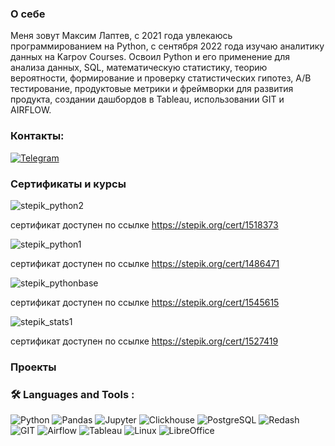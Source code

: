 ### О себе
Меня зовут Максим Лаптев, с 2021 года увлекаюсь программированием на Python, с сентября 2022 года изучаю аналитику данных на Karpov Courses. 
Освоил Python и его применение для анализа данных, SQL, математическую статистику, теорию вероятности, формирование и проверку статистических гипотез,  A/B тестирование, продуктовые метрики и фреймворки для развития продукта, создании дашбордов в Tableau, использовании GIT и AIRFLOW.

### Контакты:
<div align="left">
  
  <a href="">[![Telegram](https://img.shields.io/badge/-Telegram-27A7E7?style=for-the-badge&logo=telegram)](https://t.me/maxx_lv)</a>  
  
</div>

### Сертификаты и курсы

![stepik_python2](https://github.com/LaptevMaxx/images/blob/main/stepik_2.png?raw=true)

сертификат доступен по ссылке https://stepik.org/cert/1518373

![stepik_python1](https://github.com/LaptevMaxx/images/blob/main/stepik_1.png?raw=true)

сертификат доступен по ссылке https://stepik.org/cert/1486471

![stepik_pythonbase](https://github.com/LaptevMaxx/images/blob/main/stepik_b.png?raw=true)

сертификат доступен по ссылке https://stepik.org/cert/1545615

![stepik_stats1](https://github.com/LaptevMaxx/images/blob/main/stepik_stats2.png?raw=true)

сертификат доступен по ссылке https://stepik.org/cert/1527419

### Проекты






###  🛠️ Languages and Tools :  

![Python](https://img.shields.io/badge/-Python-FFF?style=for-the-badge&logo=Python)
![Pandas](https://img.shields.io/badge/-Pandas-FFF?style=for-the-badge&logo=Pandas)
![Jupyter](https://img.shields.io/badge/-Jupyter_Notebook-FFF?style=for-the-badge&logo=Jupyter)
![Clickhouse](https://img.shields.io/badge/-Clickhouse-FFF?style=for-the-badge&logo=Clickhouse)
![PostgreSQL](https://img.shields.io/badge/-PostgreSQL-FFF?style=for-the-badge&logo=PostgreSQL)
![Redash](https://img.shields.io/badge/-Redash-FFF?style=for-the-badge&logo=Redash)
![GIT](https://img.shields.io/badge/-GIT-FFF?style=for-the-badge&logo=GIT)
![Airflow](https://img.shields.io/badge/-Airflow-FFF?style=for-the-badge&logo=apacheairflow)
![Tableau](https://img.shields.io/badge/-Tableau-FFF?style=for-the-badge&logo=tableau)
![Linux](https://img.shields.io/badge/-Linux-FFF?style=for-the-badge&logo=linux)
![LibreOffice](https://img.shields.io/badge/-LibreOffice-FFF?style=for-the-badge&logo=libreoffice)





